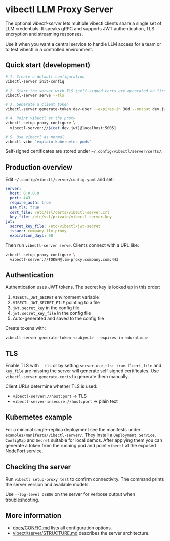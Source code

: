 # vibectl LLM Proxy Server

The optional *vibectl-server* lets multiple vibectl clients share a single set of LLM credentials. It speaks gRPC and supports JWT authentication, TLS encryption and streaming responses.

Use it when you want a central service to handle LLM access for a team or to test vibectl in a controlled environment.

## Quick start (development)

```bash
# 1. Create a default configuration
vibectl-server init-config

# 2. Start the server with TLS (self-signed certs are generated on first run)
vibectl-server serve --tls

# 3. Generate a client token
vibectl-server generate-token dev-user --expires-in 30d --output dev.jwt

# 4. Point vibectl at the proxy
vibectl setup-proxy configure \
  vibectl-server://$(cat dev.jwt)@localhost:50051

# 5. Use vibectl as normal
vibectl vibe "explain kubernetes pods"
```

Self-signed certificates are stored under `~/.config/vibectl/server/certs/`.

## Production overview

Edit `~/.config/vibectl/server/config.yaml` and set:

```yaml
server:
  host: 0.0.0.0
  port: 443
  require_auth: true
  use_tls: true
  cert_file: /etc/ssl/certs/vibectl-server.crt
  key_file: /etc/ssl/private/vibectl-server.key
jwt:
  secret_key_file: /etc/vibectl/jwt-secret
  issuer: company-llm-proxy
  expiration_days: 90
```

Then run `vibectl-server serve`. Clients connect with a URL like:

```bash
vibectl setup-proxy configure \
  vibectl-server://TOKEN@llm-proxy.company.com:443
```

## Authentication

Authentication uses JWT tokens. The secret key is looked up in this order:

1. `VIBECTL_JWT_SECRET` environment variable
2. `VIBECTL_JWT_SECRET_FILE` pointing to a file
3. `jwt.secret_key` in the config file
4. `jwt.secret_key_file` in the config file
5. Auto-generated and saved to the config file

Create tokens with:

```bash
vibectl-server generate-token <subject> --expires-in <duration>
```

## TLS

Enable TLS with `--tls` or by setting `server.use_tls: true`. If `cert_file` and `key_file` are missing the server will generate self‑signed certificates. Use `vibectl-server generate-certs` to generate them manually.

Client URLs determine whether TLS is used:

- `vibectl-server://host:port` → TLS
- `vibectl-server-insecure://host:port` → plain text

## Kubernetes example

For a minimal single-replica deployment see the manifests under
`examples/manifests/vibectl-server/`.  They install a `Deployment`,
`Service`, `ConfigMap` and `Secret` suitable for local demos.  After
applying them you can generate a token from the running pod and point
`vibectl` at the exposed NodePort service.

## Checking the server

Run `vibectl setup-proxy test` to confirm connectivity. The command prints the server version and available models.

Use `--log-level DEBUG` on the server for verbose output when troubleshooting.

## More information

- [docs/CONFIG.md](CONFIG.md) lists all configuration options.
- [vibectl/server/STRUCTURE.md](../vibectl/server/STRUCTURE.md) describes the server architecture.
